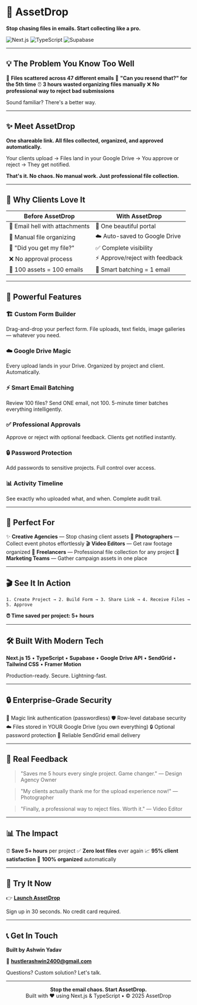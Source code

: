 # 🎯 AssetDrop

**Stop chasing files in emails. Start collecting like a pro.**

![Next.js](https://img.shields.io/badge/Next.js-15-black?logo=next.js) ![TypeScript](https://img.shields.io/badge/TypeScript-5.0-blue?logo=typescript) ![Supabase](https://img.shields.io/badge/Supabase-PostgreSQL-green?logo=supabase)

---

## 💡 The Problem You Know Too Well

📧 **Files scattered across 47 different emails**
🔄 **"Can you resend that?" for the 5th time**
⏰ **3 hours wasted organizing files manually**
❌ **No professional way to reject bad submissions**

Sound familiar? There's a better way.

---

## ✨ Meet AssetDrop

**One shareable link. All files collected, organized, and approved automatically.**

Your clients upload → Files land in your Google Drive → You approve or reject → They get notified.

**That's it. No chaos. No manual work. Just professional file collection.**

---

## 🚀 Why Clients Love It

| Before AssetDrop | With AssetDrop |
|-----------------|----------------|
| 📧 Email hell with attachments | 🎯 One beautiful portal |
| 📁 Manual file organizing | ☁️ Auto-saved to Google Drive |
| 🤷 "Did you get my file?" | ✅ Complete visibility |
| ❌ No approval process | ⚡ Approve/reject with feedback |
| 💌 100 assets = 100 emails | 🎯 Smart batching = 1 email |

---

## 🎨 Powerful Features

### 🏗️ **Custom Form Builder**
Drag-and-drop your perfect form. File uploads, text fields, image galleries — whatever you need.

### ☁️ **Google Drive Magic**
Every upload lands in your Drive. Organized by project and client. Automatically.

### ⚡ **Smart Email Batching**
Review 100 files? Send ONE email, not 100. 5-minute timer batches everything intelligently.

### ✅ **Professional Approvals**
Approve or reject with optional feedback. Clients get notified instantly.

### 🔒 **Password Protection**
Add passwords to sensitive projects. Full control over access.

### 📊 **Activity Timeline**
See exactly who uploaded what, and when. Complete audit trail.

---

## 🎯 Perfect For

✨ **Creative Agencies** — Stop chasing client assets
📸 **Photographers** — Collect event photos effortlessly
🎬 **Video Editors** — Get raw footage organized
💼 **Freelancers** — Professional file collection for any project
🏢 **Marketing Teams** — Gather campaign assets in one place

---

## 🎬 See It In Action

```
1. Create Project → 2. Build Form → 3. Share Link → 4. Receive Files → 5. Approve
```

**⏰ Time saved per project: 5+ hours**

---

## 🛠️ Built With Modern Tech

**Next.js 15** • **TypeScript** • **Supabase** • **Google Drive API** • **SendGrid** • **Tailwind CSS** • **Framer Motion**

Production-ready. Secure. Lightning-fast.

---

## 🔒 Enterprise-Grade Security

🔐 Magic link authentication (passwordless)
🛡️ Row-level database security
☁️ Files stored in YOUR Google Drive (you own everything)
🔒 Optional password protection
📧 Reliable SendGrid email delivery

---

## 💬 Real Feedback

> "Saves me 5 hours every single project. Game changer." — Design Agency Owner

> "My clients actually thank me for the upload experience now!" — Photographer

> "Finally, a professional way to reject files. Worth it." — Video Editor

---

## 📊 The Impact

⏰ **Save 5+ hours** per project
✅ **Zero lost files** ever again
📈 **95% client satisfaction**
🎯 **100% organized** automatically

---

## 🚀 Try It Now

👉 **[Launch AssetDrop](https://asset-drop.vercel.app)**

Sign up in 30 seconds. No credit card required.

---

## 📞 Get In Touch

**Built by Ashwin Yadav**

📧 **hustlerashwin2400@gmail.com**

Questions? Custom solution? Let's talk.

---

<p align="center">
  <strong>Stop the email chaos. Start AssetDrop.</strong><br>
  Built with ❤️ using Next.js & TypeScript • © 2025 AssetDrop
</p>
